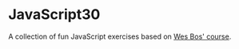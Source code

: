 JavaScript30
============

A collection of fun JavaScript exercises based on [Wes Bos' course](https://javascript30.com/).